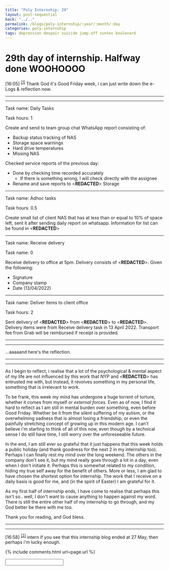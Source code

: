 ```yaml
---
title: "Poly Internship: 29"
layout: post-sequential
back: "../.."
permalink: /blogs/poly-internship/:year/:month/:day
categories: poly-internship
tags: depression despair suicide jump off suntec boulevard
---
```

# 29th day of internship. Halfway done WOOHOOOO

<span class="timestamp">[16:05]</span> <sup><a href="#1">[1]</a></sup> Thank God it's Good Friday week, i can just write down the e-Logs & reflection now.

---
---

Task name: Daily Tasks

Task hours: 1

Create and send to team group chat WhatsApp report consisting of:
 - Backup status tracking of NAS
 - Storage space warnings
 - Hard drive temperatures
 - Missing NAS

Checked service reports of the previous day:
 - Done by checking time recorded accurately
    - If there is something wrong, I will check directly with the assignee
 - Rename and save reports to <span class="disable-selection" ondblclick="this.innerHTML='Infospace'">&lt;<b>REDACTED</b>&gt;</span> Storage

---

Task name: Adhoc tasks

Task hours: 0.5

Create small list of client NAS that has at less than or equal to 10% of space left, sent it after sending daily report on whatsapp. Information for list can be found in <span class="disable-selection" ondblclick="this.innerHTML='infospacenas03 CRM'">&lt;<b>REDACTED</b>&gt;</span>

---

Task name: Receive delivery

Task name: 0

Receive delivery to office at 5pm. Delivery consists of <span class="disable-selection" ondblclick="this.innerHTML='2 sets of a Dell Keyboard & Mouse set'">&lt;<b>REDACTED</b>&gt;</span>.
Given the following:
* Signature
* Company stamp
* Date (13/04/2022)

---

Task name: Deliver items to client office

Task hours: 2

Sent delivery of <span class="disable-selection" ondblclick="this.innerHTML='2 sets of a Dell Keyboard & Mouse set'">&lt;<b>REDACTED</b>&gt;</span> from <span class="disable-selection" ondblclick="this.innerHTML='Infospace office'">&lt;<b>REDACTED</b>&gt;</span> to <span class="disable-selection" ondblclick="this.innerHTML='Export Trading Group office'">&lt;<b>REDACTED</b>&gt;</span>. Delivery items were from Receive delivery task in 13 April 2022. Transport fee from Grab will be reimbursed if receipt is provided. 

---
---

...aaaaand here's the reflection.

---
---

As I begin to reflect, i realise that a lot of the psychological & mental aspect of my life are not influenced by this work that NYP and <span class="disable-selection" ondblclick="this.innerHTML='Infospace'">&lt;<b>REDACTED</b>&gt;</span> has entrusted me with, but instead, it revolves something in my personal life, something that is irrelevant to work.

To be frank, this week my mind has undergone a huge torrent of torture, whether it comes from myself or _external forces_. Even as of now, I find it hard to reflect as I am still in mental burden over something, even before Good Friday. Whether be it from the silent suffering of my autism, or the overwhelming sadness that is almost losing a friendship, or even the painfully stretching concept of growing up in this modern age. I can't believe i'm starting to think of all of this now, even though by a technical sense I do still have time, I still worry over the unforeseeable future.

In the end, I am still ever so grateful that it just happens that this week holds a public holiday (and thank goodness for the next 2 in my internship too). Perhaps I can finally rest my mind over the long weekend. The others in the company don't see it, but my mind really goes through a lot in a day, even when I don't initiate it. Perhaps this is somewhat related to my condition, hiding my true self away for the benefit of others. More or less, I am glad to have chosen the shortest option for internship. The work that I receive on a daily basis is good for me, and (in the spirit of Easter) I am grateful for it.

As my first half of internship ends, I have come to realise that perhaps this isn't so.. well, I don't want to cause anything to happen against my word. There is still the entire other half of my internship to go through, and my God better be there with me too.

Thank you for reading, and God bless.

---
---

<span class="timestamp">[16:58]</span> <sup><a href="#2">[2]</a></sup> intern if you see that this internship blog ended at 27 May, then perhaps i'm lucky enough.

{% include comments.html url=page.url %}

<input id="password-input" type="password" class="text-secret" onkeyup="unlock()" autocomplete="off">

<span class="disable-selection" id="truth" style="display:none;"><sup id="1">[1]</sup> Oh God, I can't believe i can just stone listening to the lyrics of a good song. _Alone_ by _NF_ feat. _Tommee Profitt_ & _Brooke Griffith_. I mean, it's better than some of the wordly rock songs i have saved, even though they are admittedly relatable, but maybe not for when Easter is around the corner. and look at that, i've timed out again :| welp.<br><br><sup id="2">[2]</sup> To oblivion with you, lucifer.<br><br>Every year, the production directors will always mention that spiritual warfare will befall the cast & crew and the church as a whole, especially right before the day itself. I<br>i<br>ugh<br>that rift in between what i say and what i truly say<br>i think<br>that's it right there<br>i know what i feel<br>but i don't know how to say it<br>i know<br>but<br>...<br><br><br><span class="disable-selection" ondblclick="this.innerHTML='i dont know anymore, i cant say it. ive locked myself out, and no one understands me. no matter how much anyone says that i am loved, i cannot understand it. i cannot feel it, no one understands me. i feel, so, gone, so, alone.<br><br>this fucking world. the thoughts of just /kill is starting to be prominent. how could i live like this in this world? God, if youre there, i need you to prove me wrong again.'">█ ████ ████ ████████ █ ████ ███ ███ ███ ██████ ██████ ████ ███ ██ ███ ███████████ ███ ██ ██████ ███ ████ ██████ ████ ████ █ ██ ██████ █ ██████ ██████████ ███ █ ██████ ████ ███ ██ ███ ███████████ ███ █ █████ ███ █████ ███ ██████<br><br>████ ███████ ██████ ███ ████████ ██ ████ █████ ██ ████████ ██ ██ ██████████ ███ █████ █ ████ ████ ████ ██ ████ ██████ ████ ██ █████ ██████ █ ████ ███ ██ █████ ██ █████ ██████</span></span>
